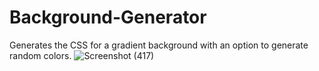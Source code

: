 # Background-Generator
Generates the CSS for a gradient background with an option to generate random colors.
![Screenshot (417)](https://user-images.githubusercontent.com/97473701/208049201-325545da-30d7-496e-8f93-e6beb5651d70.png)
